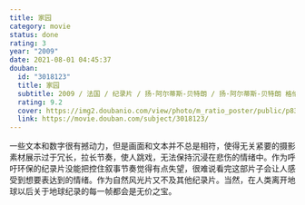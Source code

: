 ```yaml
---
title: 家园
category: movie
status: done
rating: 3
year: "2009"
date: 2021-08-01 04:45:37
douban:
  id: "3018123"
  title: 家园
  subtitle: 2009 / 法国 / 纪录片 / 扬·阿尔蒂斯-贝特朗 / 扬·阿尔蒂斯-贝特朗 格伦·克洛斯
  rating: 9.2
  cover: https://img2.doubanio.com/view/photo/m_ratio_poster/public/p835650453.jpg
  link: https://movie.douban.com/subject/3018123/
---
```


一些文本和数字很有撼动力，但是画面和文本并不总是相符，使得无关紧要的摄影素材展示过于冗长，拉长节奏，使人跳戏，无法保持沉浸在悲伤的情绪中。作为呼吁环保的纪录片没能把控住叙事节奏觉得有点失望，很难说看完这部片子会让人感受到想要表达到的情绪。作为自然风光片又不及其他纪录片。当然，在人类离开地球以后关于地球纪录的每一帧都会是无价之宝。